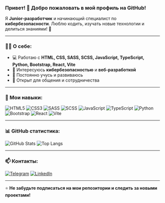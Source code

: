 ### Привет! 👋 Добро пожаловать в мой профиль на GitHub!

Я **Junior-разработчик** и начинающий специалист по **кибербезопасности**. Люблю кодить, изучать новые технологии и делиться знаниями! 🚀

---

### 👨‍💻 О себе:
- 💻 Работаю с **HTML, CSS, SASS, SCSS, JavaScript, TypeScript, Python, Bootstrap, React, Vite**
- 🔐 Интересуюсь **кибербезопасностью** и **веб-разработкой**
- 🌱 Постоянно учусь и развиваюсь
- 💬 Открыт для общения и сотрудничества

---

### 🚀 Мои навыки:

![HTML5](https://img.shields.io/badge/HTML5-orange?style=for-the-badge&logo=html5&logoColor=white)
![CSS3](https://img.shields.io/badge/CSS3-blue?style=for-the-badge&logo=css3&logoColor=white)
![SASS](https://img.shields.io/badge/SASS-CC6699?style=for-the-badge&logo=sass&logoColor=white)
![SCSS](https://img.shields.io/badge/SCSS-CC6699?style=for-the-badge&logo=sass&logoColor=white)
![JavaScript](https://img.shields.io/badge/JavaScript-yellow?style=for-the-badge&logo=javascript&logoColor=black)
![TypeScript](https://img.shields.io/badge/TypeScript-blue?style=for-the-badge&logo=typescript&logoColor=white)
![Python](https://img.shields.io/badge/Python-blue?style=for-the-badge&logo=python&logoColor=white)
![Bootstrap](https://img.shields.io/badge/Bootstrap-purple?style=for-the-badge&logo=bootstrap&logoColor=white)
![React](https://img.shields.io/badge/React-61DAFB?style=for-the-badge&logo=react&logoColor=black)
![Vite](https://img.shields.io/badge/Vite-646CFF?style=for-the-badge&logo=vite&logoColor=white)

---

### 📊 GitHub статистика:

![GitHub Stats](https://github-readme-stats.vercel.app/api?username=YOUR_USERNAME&show_icons=true&theme=dark)
![Top Langs](https://github-readme-stats.vercel.app/api/top-langs/?username=YOUR_USERNAME&layout=compact&theme=dark)

---

### 📫 Контакты:
[![Telegram](https://img.shields.io/badge/Telegram-blue?style=for-the-badge&logo=telegram)](https://t.me/YOUR_TELEGRAM)
[![LinkedIn](https://img.shields.io/badge/LinkedIn-blue?style=for-the-badge&logo=linkedin)](https://linkedin.com/in/YOUR_LINKEDIN)

---

⭐️ **Не забудьте подписаться на мои репозитории и следить за новыми проектами!**

